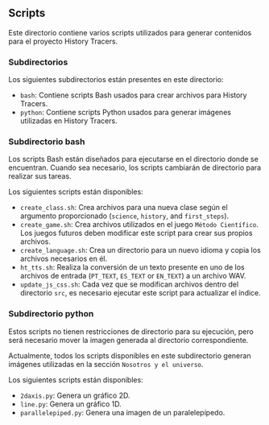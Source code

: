 ## Scripts

Este directorio contiene varios scripts utilizados para generar contenidos para el proyecto History Tracers.

### Subdirectorios

Los siguientes subdirectorios están presentes en este directorio:

-  `bash`: Contiene scripts Bash usados para crear archivos para History Tracers.
-  `python`: Contiene scripts Python usados para generar imágenes utilizadas en History Tracers.

### Subdirectorio bash

Los scripts Bash están diseñados para ejecutarse en el directorio donde se encuentran. Cuando sea necesario, los scripts cambiarán de directorio para realizar sus tareas.

Los siguientes scripts están disponibles:

-  `create_class.sh`: Crea archivos para una nueva clase según el argumento proporcionado (`science`, `history`, and `first_steps`). 
-  `create_game.sh`: Crea archivos utilizados en el juego `Método Científico`. Los juegos futuros deben modificar este script para crear sus propios archivos.
-  `create_language.sh`: Crea un directorio para un nuevo idioma y copia los archivos necesarios en él.
-  `ht_tts.sh`: Realiza la conversión de un texto presente en uno de los archivos de entrada (`PT_TEXT`, `ES_TEXT` or `EN_TEXT`) a un archivo WAV.
-  `update_js_css.sh`: Cada vez que se modifican archivos dentro del directorio `src`, es necesario ejecutar este script para actualizar el índice.

### Subdirectorio python

Estos scripts no tienen restricciones de directorio para su ejecución, pero será necesario mover la imagen generada al directorio correspondiente.

Actualmente, todos los scripts disponibles en este subdirectorio generan imágenes utilizadas en la sección `Nosotros y el universo`.

Los siguientes scripts están disponibles:

-  `2daxis.py`: Genera un gráfico 2D.
-  `line.py`: Genera un gráfico 1D.
-  `parallelepiped.py`: Genera una imagen de un paralelepípedo.


